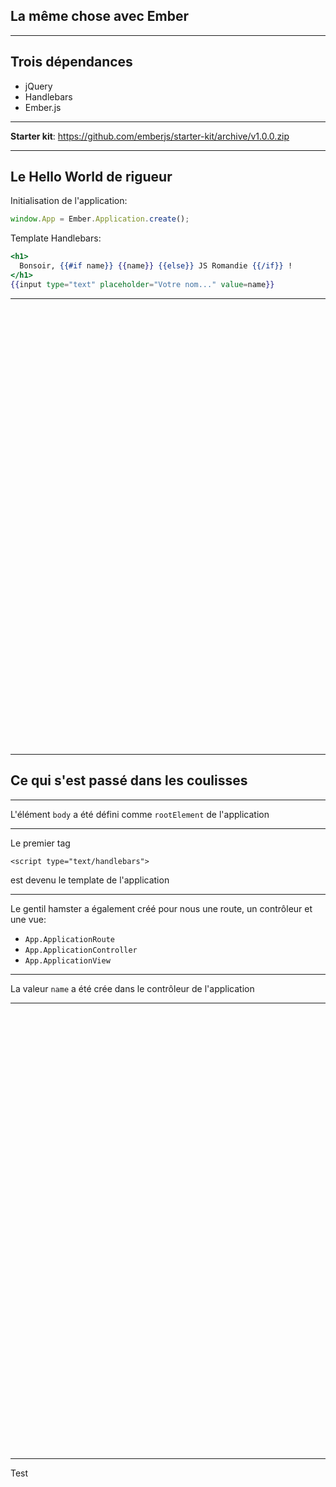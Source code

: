 ## La même chose avec Ember

---

## Trois dépendances

- jQuery
- Handlebars
- Ember.js

* * *

**Starter kit**: https://github.com/emberjs/starter-kit/archive/v1.0.0.zip

---

## Le Hello World de rigueur

Initialisation de l'application:

```js
window.App = Ember.Application.create();
```

Template Handlebars:

```handlebars
<h1>
  Bonsoir, {{#if name}} {{name}} {{else}} JS Romandie {{/if}} !
</h1>
{{input type="text" placeholder="Votre nom..." value=name}}
```

---

<iframe data-src="http://emberjs.jsbin.com/OZaSOro/latest/embed" frameborder="0" height="700" width="960"></iframe>

---

## Ce qui s'est passé dans les coulisses

---

L'élément `body` a été défini comme `rootElement` de l'application

---

Le premier tag 

`<script type="text/handlebars">` 

est devenu le template de l'application

---

Le gentil hamster a également créé pour nous une route, un contrôleur et une vue:

- `App.ApplicationRoute`
- `App.ApplicationController`
- `App.ApplicationView`

---

La valeur `name` a été crée dans le contrôleur de l'application

---

<iframe data-src="http://emberjs.jsbin.com/iMowUbE/2/embed" frameborder="0" height="700" width="960"></iframe>

---

Test
